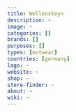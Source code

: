 ```yaml
---
title: Wellensteyn
description: ~
image: ~
categories: []
brands: []
purposes: []
types: [outwear]
countries: [germany]
logo: ~
website: ~
shop: ~
store-finder: ~
about: ~
wiki: ~
---
```

